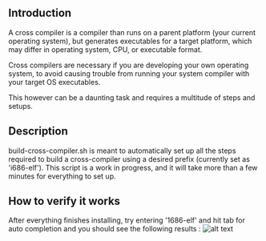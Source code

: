 ## Introduction
A cross compiler is a compiler than runs on a parent platform (your current operating system), but generates executables for a target platform, which may differ in operating system, CPU, or executable format. 

Cross compilers are necessary if you are developing your own operating system, to avoid causing trouble from running your system compiler with your target OS executables.

This however can be a daunting task and requires a multitude of steps and setups.

## Description

build-cross-compiler.sh is meant to automatically set up all the steps required to build a cross-compiler using a desired prefix (currently set as 'i686-elf'). This script is a work in progress, and it will take more than a few minutes for everything to set up.

## How to verify it works

After everything finishes installing, try entering '1686-elf' and hit tab for auto completion and you should see the following results :
![alt text](https://github.com/TheBroMoe/build-cross-compiler/result.png "result")
